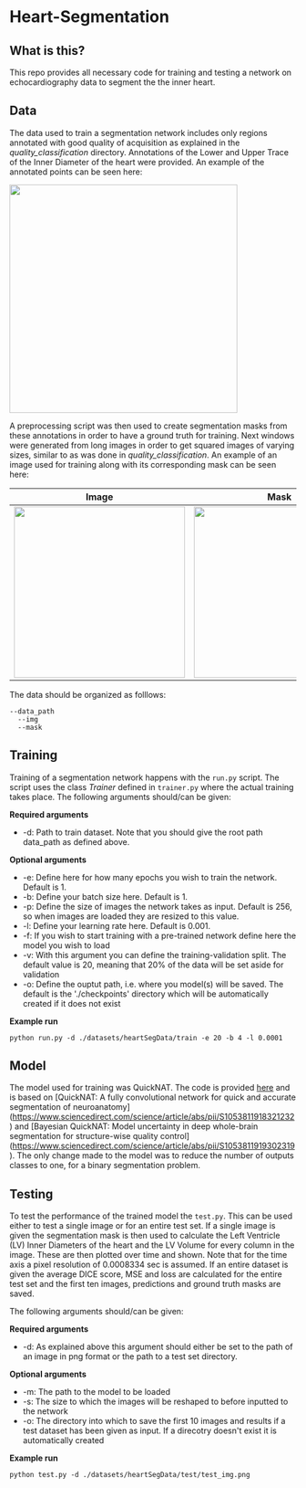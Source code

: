 # Heart-Segmentation
## What is this?
This repo provides all necessary code for training and testing a network on echocardiography data to segment the the inner heart.

## Data

The data used to train a segmentation network includes only regions annotated with good quality of acquisition as explained in the _quality_classification_ directory. Annotations of the Lower and Upper Trace of the Inner Diameter of the heart were provided. An example of the annotated points can be seen here:

<img src="https://github.com/HelmholtzAI-Consultants-Munich/Automatic-Heart-Features-Estimation-from-Transthoracic-M-mode-Echocardiography/blob/master/images/annotation_example.png" width="400">
<!---
![image](https://github.com/HelmholtzAI-Consultants-Munich/Automatic-Heart-Features-Estimation-from-Transthoracic-M-mode-Echocardiography/blob/master/images/annotation_example.png)--->

A preprocessing script was then used to create segmentation masks from these annotations in order to have a ground truth for training. Next windows were generated from long images in order to get squared images of varying sizes, similar to as was done in _quality_classification_. An example of an image used for training along with its corresponding mask can be seen here:
<!---
![image](https://github.com/HelmholtzAI-Consultants-Munich/Automatic-Heart-Features-Estimation-from-Transthoracic-M-mode-Echocardiography/blob/master/images/TS_Short_9_good_1_nwin2.png)--->
<!---
![image](https://github.com/HelmholtzAI-Consultants-Munich/Automatic-Heart-Features-Estimation-from-Transthoracic-M-mode-Echocardiography/blob/master/images/TS_Short_9_good_1_nwin2_m.png)--->

Image         |  Mask
:-------------------------:|:-------------------------:
<img src="https://github.com/HelmholtzAI-Consultants-Munich/Automatic-Heart-Features-Estimation-from-Transthoracic-M-mode-Echocardiography/blob/master/images/TS_Short_9_good_1_nwin2.png" width="300">  |  <img src="https://github.com/HelmholtzAI-Consultants-Munich/Automatic-Heart-Features-Estimation-from-Transthoracic-M-mode-Echocardiography/blob/master/images/TS_Short_9_good_1_nwin2_m.png" width="300">

The data should be organized as folllows:

```
--data_path
  --img
  --mask
```

## Training

Training of a segmentation network happens with the ```run.py``` script. The script uses the class _Trainer_ defined in ```trainer.py``` where the actual training takes place. The following arguments should/can be given:

**Required arguments**

* -d: Path to train dataset. Note that you should give the root path data_path as defined above.

**Optional arguments**

* -e: Define here for how many epochs you wish to train the network. Default is 1.
* -b: Define your batch size here. Default is 1.
* -p: Define the size of images the network takes as input. Default is 256, so when images are loaded they are resized to this value.
* -l: Define your learning rate here. Default is 0.001.
* -f: If you wish to start training with a pre-trained network define here the model you wish to load
* -v: With this argument you can define the training-validation split. The default value is 20, meaning that 20% of the data will be set aside for validation
* -o: Define the ouptut path, i.e. where you model(s) will be saved. The default is the './checkpoints' directory which will be automatically created if it does not exist

**Example run**

```
python run.py -d ./datasets/heartSegData/train -e 20 -b 4 -l 0.0001
```

## Model

The model used for training was QuickNAT. The code is provided [here](https://github.com/ai-med/quickNAT_pytorch) and is based on [QuickNAT: A fully convolutional network for quick and accurate segmentation of neuroanatomy] (https://www.sciencedirect.com/science/article/abs/pii/S1053811918321232) and [Bayesian QuickNAT: Model uncertainty in deep whole-brain segmentation for structure-wise quality control] (https://www.sciencedirect.com/science/article/abs/pii/S1053811919302319). The only change made to the model was to reduce the number of outputs classes to one, for a binary segmentation problem.

## Testing

To test the performance of the trained model the ```test.py```. This can be used either to test a single image or for an entire test set. If a single image is given the segmentation mask is then used to calculate the Left Ventricle (LV) Inner Diameters of the heart and the LV Volume for every column in the image. These are then plotted over time and shown. Note that for the time axis a pixel resolution of 0.0008334 sec is assumed. If an entire dataset is given the average DICE score, MSE and loss are calculated for the entire test set and the first ten images, predictions and ground truth masks are saved.

The following arguments should/can be given:

**Required arguments**

* -d: As explained above this argument should either be set to the path of an image in png format or the path to a test set directory.

**Optional arguments**

* -m: The path to the model to be loaded
* -s: The size to which the images will be reshaped to before inputted to the network
* -o: The directory into which to save the first 10 images and results if a test dataset has been given as input. If a direcotry doesn't exist it is automatically created

**Example run**

```
python test.py -d ./datasets/heartSegData/test/test_img.png
```
